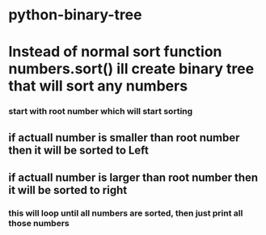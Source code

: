 # python-binary-tree
 

# Instead of normal sort function numbers.sort() ill create binary tree that will sort any numbers
### start with root number which will start sorting
## if actuall number is smaller than root number then it will be sorted to Left
## if actuall number is larger than root number then it will be sorted to right
### this will loop until all numbers are sorted, then just print all those numbers